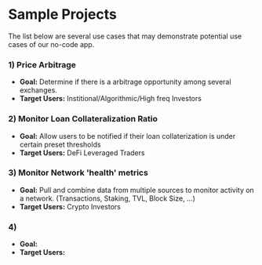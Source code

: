 # Sample Projects

The list below are several use cases that may demonstrate potential use cases of our no-code app.


### 1) Price Arbitrage

* **Goal:** Determine if there is a arbitrage opportunity among several exchanges.
* **Target Users:** Institional/Algorithmic/High freq Investors 


### 2) Monitor Loan Collateralization Ratio
* **Goal:** Allow users to be notified if their loan collaterization is under certain preset thresholds
* **Target Users:** DeFi Leveraged Traders


### 3) Monitor Network 'health' metrics
* **Goal:** Pull and combine data from multiple sources to monitor activity on a network. (Transactions, Staking, TVL, Block Size, ...)
* **Target Users:** Crypto Investors


### 4) 
* **Goal:**  
* **Target Users:** 